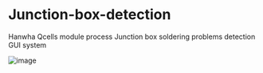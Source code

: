 # Junction-box-detection
Hanwha Qcells module process Junction box soldering problems detection GUI system

![image](https://user-images.githubusercontent.com/66240947/125590190-1e4d37d3-210c-490e-8156-2de45a68ba1b.png)
